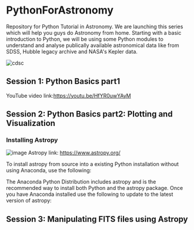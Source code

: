 # PythonForAstronomy
Repository for Python Tutorial in Astronomy. We are launching this series which will help you guys do Astronomy from home.
Starting with a basic introduction to Python, we will be using some Python modules to understand and analyse publically available astronomical data like from SDSS, Hubble legacy archive and NASA's Kepler data.

![cdsc](https://raw.githubusercontent.com/Horizonrepo/PythonForAstronomy/master/Poster.jpeg)


## Session 1: Python Basics part1

YouTube video link:https://youtu.be/HfYR0uwYAyM


## Session 2: Python Basics part2: Plotting and Visualization




### Installing Astropy

![image](https://www.astropy.org/images/astropy_project_logo.svg)
Astropy link: https://www.astropy.org/

To install astropy from source into a existing Python installation without using Anaconda, use the following:
<pip install astropy>
  
The Anaconda Python Distribution includes astropy and is the recommended way to install both Python and the astropy package. Once you have Anaconda installed use the following to update to the latest version of astropy:
<conda update astropy>
  
## Session 3: Manipulating FITS files using Astropy
